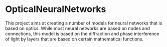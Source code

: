 # OpticalNeuralNetworks
This project aims at creating a number of models for neural networks that is based on optics. 
While most neural networks are based on nodes and connections, this model is based on the diffraction and phase interference of light by layers that are based on certain mathematical functions. 

